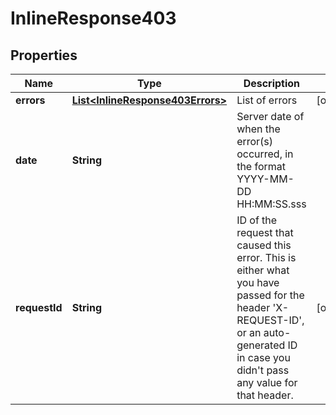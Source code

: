 
# InlineResponse403

## Properties
Name | Type | Description | Notes
------------ | ------------- | ------------- | -------------
**errors** | [**List&lt;InlineResponse403Errors&gt;**](InlineResponse403Errors.md) | List of errors |  [optional]
**date** | **String** | Server date of when the error(s) occurred, in the format YYYY-MM-DD HH:MM:SS.sss | 
**requestId** | **String** | ID of the request that caused this error. This is either what you have passed for the header &#39;X-REQUEST-ID&#39;, or an auto-generated ID in case you didn&#39;t pass any value for that header. |  [optional]



